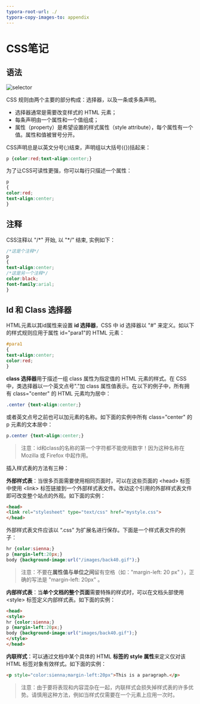 ```yaml
---
typora-root-url: ./
typora-copy-images-to: appendix
---
```


# CSS笔记

## 语法

![selector](/appendix/selector.gif)

CSS 规则由两个主要的部分构成：选择器，以及一条或多条声明。

- 选择器通常是需要改变样式的 HTML 元素；
- 每条声明由一个属性和一个值组成；
- 属性（property）是希望设置的样式属性（style attribute），每个属性有一个值。属性和值被冒号分开。

CSS声明总是以英文分号(;)结束，声明组以大括号({})括起来：

```css
p {color:red;text-align:center;}
```

为了让CSS可读性更强，你可以每行只描述一个属性：

```css
p
{
color:red;
text-align:center;
}
```

## 注释

CSS注释以 "/\*" 开始, 以 "\*/" 结束, 实例如下：

```css
/*这是个注释*/
p
{
text-align:center;
/*这是另一个注释*/
color:black;
font-family:arial;
}
```

## Id 和 Class 选择器

HTML元素以其id属性来设置 **id 选择器**，CSS 中 id 选择器以 "#" 来定义。如以下的样式规则应用于属性 id="para1"的 HTML 元素：

```css
#para1
{
text-align:center;
color:red;
}
```

**class 选择器**用于描述一组 class 属性为指定值的 HTML 元素的样式。在 CSS 中，类选择器以一个英文点号"."加 class 属性值表示。在以下的例子中，所有拥有 class="center" 的 HTML 元素均为居中：

```css
.center {text-align:center;}
```

或者英文点号之前也可以加元素的名称。如下面的实例中所有 class="center" 的 p 元素的文本居中：

```css
p.center {text-align:center;}
```

> 注意：id和class的名称的第一个字符都不能使用数字！因为这种名称在 Mozilla 或 Firefox 中起作用。

插入样式表的方法有三种：

**外部样式表**：当很多页面需要使用相同页面时，可以在这些页面的 \<head> 标签中使用 \<link> 标签链接到一个外部样式表文件。改动这个引用的外部样式表文件即可改变整个站点的外观。如下面的实例：

```html
<head>
<link rel="stylesheet" type="text/css" href="mystyle.css">
</head>
```

外部样式表文件应该以 “.css” 为扩展名进行保存。下面是一个样式表文件的例子：

```css
hr {color:sienna;}
p {margin-left:20px;}
body {background-image:url("/images/back40.gif");}
```

> 注意：不要在**属性值与单位之间**留有空格（如："margin-left: 20 px" ），正确的写法是 "margin-left: 20px" 。

**内部样式表**：当**单个文档的整个页面**需要特殊的样式时，可以在文档头部使用 \<style> 标签定义内部样式表。如下面的实例：

```html
<head>
<style>
hr {color:sienna;}
p {margin-left:20px;}
body {background-image:url("images/back40.gif");}
</style>
</head>
```

**内联样式**：可以通过文档中某个具体的 HTML **标签的 style 属性**来定义仅对该 HTML 标签对象有效样式。如下面的实例：

```html
<p style="color:sienna;margin-left:20px">This is a paragraph.</p>
```

> 注意：由于要将表现和内容混杂在一起，内联样式会损失掉样式表的许多优势。请慎用这种方法，例如当样式仅需要在一个元素上应用一次时。